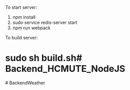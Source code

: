 To start server:

1. npm install
2. sudo service redis-server start
3. npm run webpack


To build server:

# sudo sh build.sh# Backend_HCMUTE_NodeJS
#   B a c k e n d W e a t h e r  
 